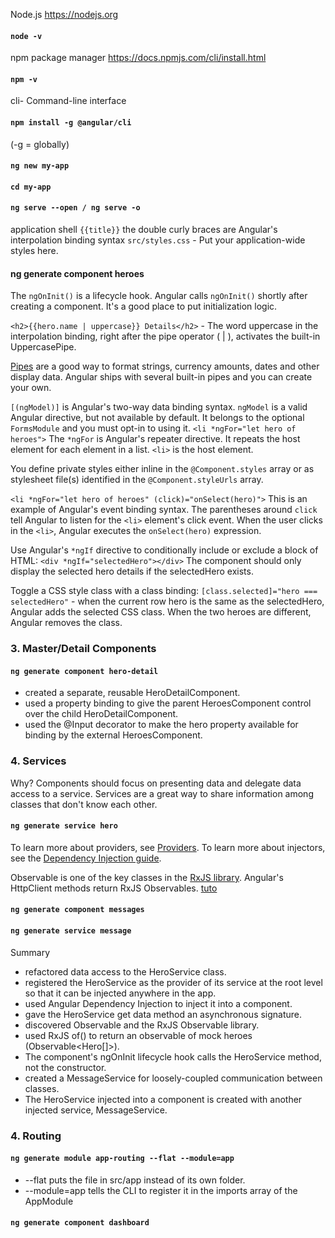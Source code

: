 Node.js
https://nodejs.org
#### ```node -v ```

npm package manager
https://docs.npmjs.com/cli/install.html
#### ```npm -v```

cli- Command-line interface 
#### ```npm install -g @angular/cli```
(-g = globally)

#### ```ng new my-app```
#### ```cd my-app```
#### ```ng serve --open / ng serve -o```

application shell
```{{title}}``` the double curly braces are Angular's interpolation binding syntax
```src/styles.css``` - Put your application-wide styles here.

#### ng generate component heroes
The ```ngOnInit()``` is a lifecycle hook. Angular calls ```ngOnInit()``` shortly after creating a component. It's a good place to put initialization logic.


```<h2>{{hero.name | uppercase}} Details</h2>``` - The word uppercase in the interpolation binding, right after the pipe operator ( | ), activates the built-in UppercasePipe.

[Pipes](https://angular.io/guide/pipes) are a good way to format strings, currency amounts, dates and other display data. Angular ships with several built-in pipes and you can create your own.

```[(ngModel)]``` is Angular's two-way data binding syntax. ```ngModel``` is a valid Angular directive, but not available by default. It belongs to the optional ```FormsModule``` and you must opt-in to using it.
```<li *ngFor="let hero of heroes">``` The ```*ngFor``` is Angular's repeater directive. It repeats the host element for each element in a list. ```<li>``` is the host element.

You define private styles either inline in the ```@Component.styles``` array or as stylesheet file(s) identified in the ```@Component.styleUrls``` array.

```<li *ngFor="let hero of heroes" (click)="onSelect(hero)">``` This is an example of Angular's event binding syntax. The parentheses around ```click``` tell Angular to listen for the ```<li>``` element's click event. When the user clicks in the ```<li>```, Angular executes the ```onSelect(hero)``` expression.

Use Angular's ```*ngIf``` directive to conditionally include or exclude a block of HTML: ```<div *ngIf="selectedHero"></div>``` The component should only display the selected hero details if the selectedHero exists.

Toggle a CSS style class with a class binding: ```[class.selected]="hero === selectedHero"``` - when the current row hero is the same as the selectedHero, Angular adds the selected CSS class. When the two heroes are different, Angular removes the class.

### 3. Master/Detail Components
#### ```ng generate component hero-detail```

* created a separate, reusable HeroDetailComponent.
* used a property binding to give the parent HeroesComponent control over the child HeroDetailComponent.
* used the @Input decorator to make the hero property available for binding by the external HeroesComponent.

### 4. Services
Why? Components should focus on presenting data and delegate data access to a service. Services are a great way to share information among classes that don't know each other.

#### ```ng generate service hero```
To learn more about providers, see [Providers](https://angular.io/guide/providers). To learn more about injectors, see the [Dependency Injection guide](https://angular.io/guide/dependency-injection).

Observable is one of the key classes in the [RxJS library](https://rxjs-dev.firebaseapp.com/).
Angular's HttpClient methods return RxJS Observables. [tuto](https://angular.io/tutorial/toh-pt6)

#### ```ng generate component messages```

#### ```ng generate service message```

Summary
* refactored data access to the HeroService class.
* registered the HeroService as the provider of its service at the root level so that it can be injected anywhere in the app.
* used Angular Dependency Injection to inject it into a component.
* gave the HeroService get data method an asynchronous signature.
* discovered Observable and the RxJS Observable library.
* used RxJS of() to return an observable of mock heroes (Observable<Hero[]>).
* The component's ngOnInit lifecycle hook calls the HeroService method, not the constructor.
* created a MessageService for loosely-coupled communication between classes.
* The HeroService injected into a component is created with another injected service, MessageService.

### 4. Routing
#### ```ng generate module app-routing --flat --module=app```
* --flat puts the file in src/app instead of its own folder.
* --module=app tells the CLI to register it in the imports array of the AppModule

#### ```ng generate component dashboard```

